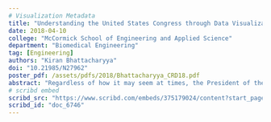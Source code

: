 ```yaml
---
# Visualization Metadata
title: "Understanding the United States Congress through Data Visualization, Network Analysis, and Topic Modeling"
date: 2018-04-10
college: "McCormick School of Engineering and Applied Science"
department: "Biomedical Engineering"
tag: [Engineering]
authors: "Kiran Bhattacharyya"
doi: "10.21985/N27962"
poster_pdf: /assets/pdfs/2018/Bhattacharyya_CRD18.pdf
abstract: "Regardless of how it may seem at times, the President of the United States is not in charge of all the major decisions made by the government. The laws that we must adhere to are made, formed, and passed by Congress which is composed of the House of Representatives and the Senate. Since 2017, members of Congress proposed over 9000 bills of which 100 became law but mainstream media only covers a small proportion of these bills. Even though this information about the legislative process is available online, the method of presentation and the sheer quantity of information is overwhelming. The current state of affairs makes it difficult for an individual to keep track of the activities and affiliations of their representative and senators, let alone understand the movements and trends in Congress as a whole. Here I approach an automated method of data collection, analysis, and visualization to mitigate this problem and make transparent the activities of members of Congress. By creating metrics of productivity and partisanship for each member along with analysis of Congress member networks, I identify specific techniques of quantifying individual and collaborative efforts of Congress members. Moreover, topic modeling of bill names and summaries allows for a compression of text content in bills and creation of networks between legislative topics and Congress members. With this analysis, I hope to make the legislative process in the United States more accessible to everyone."
# scribd embed
scribd_src: "https://www.scribd.com/embeds/375179024/content?start_page=1&view_mode=scroll&access_key=key-MYwGDU9uf2WfBH6Nuwaj&show_recommendations=true"
scribd_id: "doc_6746"
---
```

